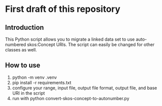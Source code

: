 # First draft of this repository

## Introduction

This Python script allows you to migrate a linked data set to use auto-numbered skos:Concept URIs. The script can easily be changed for other classes as well.

## How to use

1. python -m venv .venv
2. pip install -r requirements.txt
3. configure your range, input file, output file format, output file, and base URI in the script
4. run with python convert-skos-concept-to-autonumber.py

